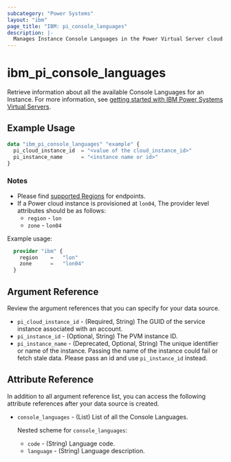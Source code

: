 ```yaml
---
subcategory: "Power Systems"
layout: "ibm"
page_title: "IBM: pi_console_languages"
description: |-
  Manages Instance Console Languages in the Power Virtual Server cloud.
---
```


# ibm_pi_console_languages

Retrieve information about all the available Console Languages for an Instance. For more information, see [getting started with IBM Power Systems Virtual Servers](https://cloud.ibm.com/docs/power-iaas?topic=power-iaas-getting-started).

## Example Usage

```terraform
data "ibm_pi_console_languages" "example" {
  pi_cloud_instance_id  = "<value of the cloud_instance_id>"
  pi_instance_name      = "<instance name or id>"
}
```

### Notes

- Please find [supported Regions](https://cloud.ibm.com/apidocs/power-cloud#endpoint) for endpoints.
- If a Power cloud instance is provisioned at `lon04`, The provider level attributes should be as follows:
  - `region` - `lon`
  - `zone` - `lon04`

Example usage:

  ```terraform
    provider "ibm" {
      region    =   "lon"
      zone      =   "lon04"
    }
  ```
  
## Argument Reference

Review the argument references that you can specify for your data source.

- `pi_cloud_instance_id` - (Required, String) The GUID of the service instance associated with an account.
- `pi_instance_id` - (Optional, String) The PVM instance ID.
- `pi_instance_name` - (Deprecated, Optional, String) The unique identifier or name of the instance. Passing the name of the instance could fail or fetch stale data. Please pass an id and use `pi_instance_id` instead.

## Attribute Reference

In addition to all argument reference list, you can access the following attribute references after your data source is created.

- `console_languages` - (List) List of all the Console Languages.

  Nested scheme for `console_languages`:
  - `code` - (String) Language code.
  - `language` - (String) Language description.
